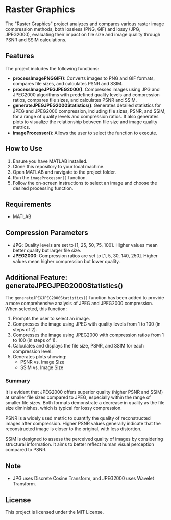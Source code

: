 # Raster Graphics

The "Raster Graphics" project analyzes and compares various raster image compression methods, both lossless (PNG, GIF) and lossy (JPG, JPEG2000), evaluating their impact on file size and image quality through PSNR and SSIM calculations.

## Features

The project includes the following functions:

* **processImagePNGGIF()**: Converts images to PNG and GIF formats, compares file sizes, and calculates PSNR and SSIM.
* **processImageJPEGJPEG2000()**: Compresses images using JPG and JPEG2000 algorithms with predefined quality levels and compression ratios, compares file sizes, and calculates PSNR and SSIM.
* **generateJPEGJPEG2000Statistics()**: Generates detailed statistics for JPEG and JPEG2000 compression, including file sizes, PSNR, and SSIM, for a range of quality levels and compression ratios. It also generates plots to visualize the relationship between file size and image quality metrics.
* **imageProcessor()**: Allows the user to select the function to execute.

## How to Use

1.  Ensure you have MATLAB installed.
2.  Clone this repository to your local machine.
3.  Open MATLAB and navigate to the project folder.
4.  Run the `imageProcessor()` function.
5.  Follow the on-screen instructions to select an image and choose the desired processing function.

## Requirements

* MATLAB

## Compression Parameters

* **JPG**: Quality levels are set to [1, 25, 50, 75, 100]. Higher values mean better quality but larger file size.
* **JPEG2000**: Compression ratios are set to [1, 5, 30, 140, 250]. Higher values mean higher compression but lower quality.

## Additional Feature: generateJPEGJPEG2000Statistics()

The `generateJPEGJPEG2000Statistics()` function has been added to provide a more comprehensive analysis of JPEG and JPEG2000 compression. When selected, this function:

1.  Prompts the user to select an image.
2.  Compresses the image using JPEG with quality levels from 1 to 100 (in steps of 2).
3.  Compresses the image using JPEG2000 with compression ratios from 1 to 100 (in steps of 1).
4.  Calculates and displays the file size, PSNR, and SSIM for each compression level.
5.  Generates plots showing:
    * PSNR vs. Image Size
    * SSIM vs. Image Size

### Summary

It is evident that JPEG2000 offers superior quality (higher PSNR and SSIM) at smaller file sizes compared to JPEG, especially within the range of smaller file sizes. Both formats demonstrate a decrease in quality as the file size diminishes, which is typical for lossy compression.

PSNR is a widely used metric to quantify the quality of reconstructed images after compression. Higher PSNR values generally indicate that the reconstructed image is closer to the original, with less distortion.

SSIM is designed to assess the perceived quality of images by considering structural information. It aims to better reflect human visual perception compared to PSNR.

## Note

* JPG uses Discrete Cosine Transform, and JPEG2000 uses Wavelet Transform.

## License

This project is licensed under the MIT License.
